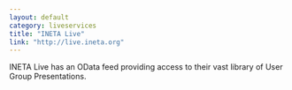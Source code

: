 ```yaml
---
layout: default
category: liveservices
title: "INETA Live"
link: "http://live.ineta.org"
---
```

INETA Live has an OData feed providing access to their vast library of User Group Presentations.

